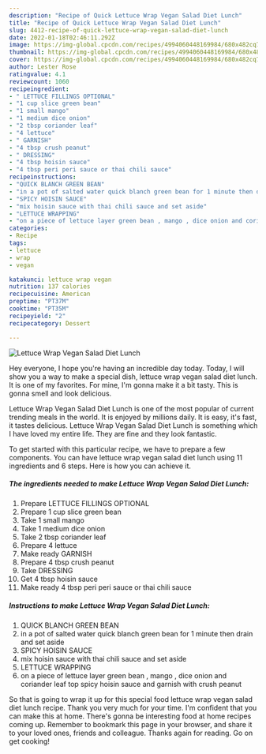 ```yaml
---
description: "Recipe of Quick Lettuce Wrap Vegan Salad Diet Lunch"
title: "Recipe of Quick Lettuce Wrap Vegan Salad Diet Lunch"
slug: 4412-recipe-of-quick-lettuce-wrap-vegan-salad-diet-lunch
date: 2022-01-18T02:46:11.292Z
image: https://img-global.cpcdn.com/recipes/4994060448169984/680x482cq70/lettuce-wrap-vegan-salad-diet-lunch-recipe-main-photo.jpg
thumbnail: https://img-global.cpcdn.com/recipes/4994060448169984/680x482cq70/lettuce-wrap-vegan-salad-diet-lunch-recipe-main-photo.jpg
cover: https://img-global.cpcdn.com/recipes/4994060448169984/680x482cq70/lettuce-wrap-vegan-salad-diet-lunch-recipe-main-photo.jpg
author: Lester Rose
ratingvalue: 4.1
reviewcount: 1060
recipeingredient:
- " LETTUCE FILLINGS OPTIONAL"
- "1 cup slice green bean"
- "1 small mango"
- "1 medium dice onion"
- "2 tbsp coriander leaf"
- "4 lettuce"
- " GARNISH"
- "4 tbsp crush peanut"
- " DRESSING"
- "4 tbsp hoisin sauce"
- "4 tbsp peri peri sauce or thai chili sauce"
recipeinstructions:
- "QUICK BLANCH GREEN BEAN"
- "in a pot of salted water quick blanch green bean for 1 minute then drain and set aside"
- "SPICY HOISIN SAUCE"
- "mix hoisin sauce with thai chili sauce and set aside"
- "LETTUCE WRAPPING"
- "on a piece of lettuce layer green bean , mango , dice onion and coriander leaf top spicy hoisin sauce and garnish with crush peanut"
categories:
- Recipe
tags:
- lettuce
- wrap
- vegan

katakunci: lettuce wrap vegan 
nutrition: 137 calories
recipecuisine: American
preptime: "PT37M"
cooktime: "PT35M"
recipeyield: "2"
recipecategory: Dessert

---
```



![Lettuce Wrap Vegan Salad Diet Lunch](https://img-global.cpcdn.com/recipes/4994060448169984/680x482cq70/lettuce-wrap-vegan-salad-diet-lunch-recipe-main-photo.jpg)

Hey everyone, I hope you're having an incredible day today. Today, I will show you a way to make a special dish, lettuce wrap vegan salad diet lunch. It is one of my favorites. For mine, I'm gonna make it a bit tasty. This is gonna smell and look delicious.

Lettuce Wrap Vegan Salad Diet Lunch is one of the most popular of current trending meals in the world. It is enjoyed by millions daily. It is easy, it's fast, it tastes delicious. Lettuce Wrap Vegan Salad Diet Lunch is something which I have loved my entire life. They are fine and they look fantastic.




To get started with this particular recipe, we have to prepare a few components. You can have lettuce wrap vegan salad diet lunch using 11 ingredients and 6 steps. Here is how you can achieve it.

<!--inarticleads1-->

##### The ingredients needed to make Lettuce Wrap Vegan Salad Diet Lunch:

1. Prepare  LETTUCE FILLINGS OPTIONAL
1. Prepare 1 cup slice green bean
1. Take 1 small mango
1. Take 1 medium dice onion
1. Take 2 tbsp coriander leaf
1. Prepare 4 lettuce
1. Make ready  GARNISH
1. Prepare 4 tbsp crush peanut
1. Take  DRESSING
1. Get 4 tbsp hoisin sauce
1. Make ready 4 tbsp peri peri sauce or thai chili sauce




<!--inarticleads2-->

##### Instructions to make Lettuce Wrap Vegan Salad Diet Lunch:

1. QUICK BLANCH GREEN BEAN
1. in a pot of salted water quick blanch green bean for 1 minute then drain and set aside
1. SPICY HOISIN SAUCE
1. mix hoisin sauce with thai chili sauce and set aside
1. LETTUCE WRAPPING
1. on a piece of lettuce layer green bean , mango , dice onion and coriander leaf top spicy hoisin sauce and garnish with crush peanut




So that is going to wrap it up for this special food lettuce wrap vegan salad diet lunch recipe. Thank you very much for your time. I'm confident that you can make this at home. There's gonna be interesting food at home recipes coming up. Remember to bookmark this page in your browser, and share it to your loved ones, friends and colleague. Thanks again for reading. Go on get cooking!
